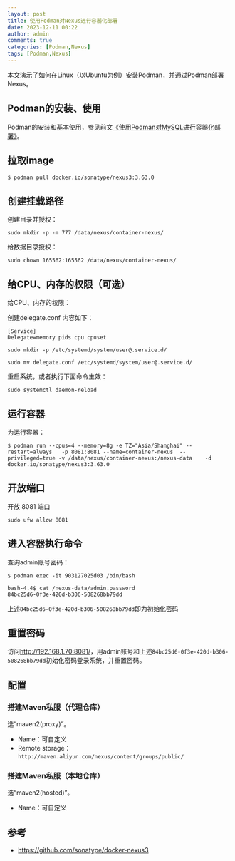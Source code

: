 ```yaml
---
layout: post
title: 使用Podman对Nexus进行容器化部署
date: 2023-12-11 00:22
author: admin
comments: true
categories: [Podman,Nexus]
tags: [Podman,Nexus]
---
```



本文演示了如何在Linux（以Ubuntu为例）安装Podman，并通过Podman部署Nexus。

<!-- more -->

## Podman的安装、使用

Podman的安装和基本使用，参见前文[《使用Podman对MySQL进行容器化部署》](https://waylau.com/deploying-mysql-server-with-podman/)。

## 拉取image

```
$ podman pull docker.io/sonatype/nexus3:3.63.0

```





## 创建挂载路径


创建目录并授权：

```
sudo mkdir -p -m 777 /data/nexus/container-nexus/
```


给数据目录授权：


```
sudo chown 165562:165562 /data/nexus/container-nexus/
```


## 给CPU、内存的权限（可选）

给CPU、内存的权限：


创建delegate.conf 内容如下：


```
[Service]
Delegate=memory pids cpu cpuset
```

```
sudo mkdir -p /etc/systemd/system/user@.service.d/

sudo mv delegate.conf /etc/systemd/system/user@.service.d/
```

重启系统，或者执行下面命令生效：



```
sudo systemctl daemon-reload
```


## 运行容器

为运行容器：

```
$ podman run --cpus=4 --memory=8g -e TZ="Asia/Shanghai" --restart=always   -p 8081:8081 --name=container-nexus  --privileged=true -v /data/nexus/container-nexus:/nexus-data    -d    docker.io/sonatype/nexus3:3.63.0
```


## 开放端口

开放 8081 端口

```
sudo ufw allow 8081

```

## 进入容器执行命令

查询admin账号密码：

```
$ podman exec -it 903127025d03 /bin/bash

bash-4.4$ cat /nexus-data/admin.password
84bc25d6-0f3e-420d-b306-508268bb79dd
```

上述`84bc25d6-0f3e-420d-b306-508268bb79dd`即为初始化密码


## 重置密码

访问<http://192.168.1.70:8081/>，用admin账号和上述`84bc25d6-0f3e-420d-b306-508268bb79dd`初始化密码登录系统，并重置密码。


## 配置


### 搭建Maven私服（代理仓库）

选“maven2(proxy)”。
* Name：可自定义
* Remote storage：`http://maven.aliyun.com/nexus/content/groups/public/`


### 搭建Maven私服（本地仓库）

选“maven2(hosted)”。
* Name：可自定义




## 参考

* <https://github.com/sonatype/docker-nexus3>